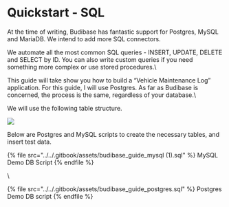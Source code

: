 # Quickstart - SQL

At the time of writing, Budibase has fantastic support for Postgres, MySQL and MariaDB. We intend to add more SQL connectors. 

We automate all the most common SQL queries - INSERT, UPDATE, DELETE and SELECT by ID. You can also write custom queries if you need something more complex or use stored procedures.\


This guide will take show you how to build a “Vehicle Maintenance Log” application. For this guide, I will use Postgres. As far as Budibase is concerned, the process is the same, regardless of your database.\


We will use the following table structure.

![](https://lh5.googleusercontent.com/WZCnDv8y\_3BE_jvLna_sWNMIjA3pLgG4G00YIuPMiaigCOvPJwl1DRoRMbFI1uK55jNSxWnAIierCS3W7iwW2RvB9H5HyKvCcyLFs6KHLki6Qdno6Na6DeFtAF8Nd7I85J2PxJiw=s0)

Below are Postgres and MySQL scripts to create the necessary tables, and insert test data.

{% file src="../../.gitbook/assets/budibase_guide_mysql (1).sql" %}
MySQL Demo DB Script
{% endfile %}

\


{% file src="../../.gitbook/assets/budibase_guide_postgres.sql" %}
Postgres Demo DB script
{% endfile %}
